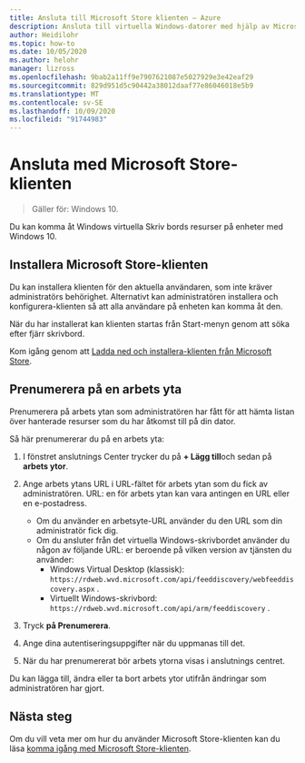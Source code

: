```yaml
---
title: Ansluta till Microsoft Store klienten – Azure
description: Ansluta till virtuella Windows-datorer med hjälp av Microsoft Store-klienten.
author: Heidilohr
ms.topic: how-to
ms.date: 10/05/2020
ms.author: helohr
manager: lizross
ms.openlocfilehash: 9bab2a11ff9e7907621087e5027929e3e42eaf29
ms.sourcegitcommit: 829d951d5c90442a38012daaf77e86046018e5b9
ms.translationtype: MT
ms.contentlocale: sv-SE
ms.lasthandoff: 10/09/2020
ms.locfileid: "91744983"
---
```

# <a name="connect-with-the-microsoft-store-client"></a>Ansluta med Microsoft Store-klienten

>Gäller för: Windows 10.

Du kan komma åt Windows virtuella Skriv bords resurser på enheter med Windows 10.

## <a name="install-the-microsoft-store-client"></a>Installera Microsoft Store-klienten

Du kan installera klienten för den aktuella användaren, som inte kräver administratörs behörighet. Alternativt kan administratören installera och konfigurera-klienten så att alla användare på enheten kan komma åt den.

När du har installerat kan klienten startas från Start-menyn genom att söka efter fjärr skrivbord.

Kom igång genom att [Ladda ned och installera-klienten från Microsoft Store](https://www.microsoft.com/store/productId/9WZDNCRFJ3PS).

## <a name="subscribe-to-a-workspace"></a>Prenumerera på en arbets yta

Prenumerera på arbets ytan som administratören har fått för att hämta listan över hanterade resurser som du har åtkomst till på din dator.

Så här prenumererar du på en arbets yta:

1. I fönstret anslutnings Center trycker du på **+ Lägg till**och sedan på **arbets ytor**.
2. Ange arbets ytans URL i URL-fältet för arbets ytan som du fick av administratören. URL: en för arbets ytan kan vara antingen en URL eller en e-postadress.
   
   - Om du använder en arbetsyte-URL använder du den URL som din administratör fick dig.
   - Om du ansluter från det virtuella Windows-skrivbordet använder du någon av följande URL: er beroende på vilken version av tjänsten du använder:
       - Windows Virtual Desktop (klassisk): `https://rdweb.wvd.microsoft.com/api/feeddiscovery/webfeeddiscovery.aspx` .
       - Virtuellt Windows-skrivbord: `https://rdweb.wvd.microsoft.com/api/arm/feeddiscovery` .
  
3. Tryck **på Prenumerera**.
4. Ange dina autentiseringsuppgifter när du uppmanas till det.
5. När du har prenumererat bör arbets ytorna visas i anslutnings centret.

Du kan lägga till, ändra eller ta bort arbets ytor utifrån ändringar som administratören har gjort.

## <a name="next-steps"></a>Nästa steg

Om du vill veta mer om hur du använder Microsoft Store-klienten kan du läsa [komma igång med Microsoft Store-klienten](/windows-server/remote/remote-desktop-services/clients/windows/).